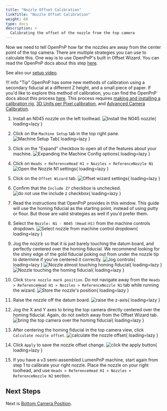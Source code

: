 ```yaml
---
title: "Nozzle Offset Calibration"
linkTitle: "Nozzle Offset Calibration"
weight: 60
type: docs
description: >
  Calibrating the offset of the nozzle from the top camera
---
```


Now we need to tell OpenPnP how far the nozzles are away from the center point of the top camera. There are multiple strategies you can use to calculate this. One way is to use OpenPnP's built in Offset Wizard. You can read the OpenPnP docs about this step [here](https://github.com/openpnp/openpnp/wiki/Setup-and-Calibration_Nozzle-Setup).

See also our [setup video](https://youtube.com/watch?v=CSnczX6VJ7M&si=EnSIkaIECMiOmarE&t=1600).

!!! info "Tip"
    OpenPnP has some new methods of calibration using a secondary fiducial at a different Z height, and a small piece of paper. If you'd like to explore this method of calibration, you can find the OpenPnP docs about this process [here](https://github.com/openpnp/openpnp/wiki/Calibration-Solutions#calibrating-precision-camera-to-nozzle-offsets). This process requires [making and installing a calibration rig](https://github.com/openpnp/openpnp/wiki/Vision-Solutions#calibration-rig), [3D Units per Pixel calibration](https://github.com/openpnp/openpnp/wiki/3D-Units-per-Pixel), and [Advanced Camera Calibration](https://github.com/openpnp/openpnp/wiki/Advanced-Camera-Calibration).

1. Install an N045 nozzle on the left toolhead.
  ![Install the N045 nozzle](images/N045-nozzle-installed.png){ loading=lazy }

2. Click on the `Machine Setup` tab in the top right pane.
  ![Machine Setup Tab](images/Machine-Setup-Tab-3.png){ loading=lazy }

3. Click on the "Expand" checkbox to open all of the features about your machine.
  ![Expanding the Machine Config options](images/Expand-Checkbox-3.png){ loading=lazy }

4. Click on `Heads > ReferenceHead H1 > Nozzles > ReferenceNozzle N1`
  ![Open the Nozzle N1 settings](images/select-nozzle-N1.png){ loading=lazy }

5. Click on the `Offset Wizard` tab.
  ![Offset wizard settings](images/offset-wizard-n1.png){ loading=lazy }
  
6. Confirm that the `Include Z?` checkbox is unchecked.
  ![do not use the include z checkbox](images/include-z-unchecked-n1.png){ loading=lazy }

7. Read the instructions that OpenPnP provides in this window. This guide will use the homing fiducial as the starting point, instead of using putty or flour. But those are valid strategies as well if you'd prefer them.

8. Select the `Nozzle: N1 - N045 (Head:H1)` from the machine controls dropdown.
  ![Select nozzle from machine control dropdown](images/select-n1-machine-control.png){ loading=lazy }

9. Jog the nozzle so that it is just barely touching the datum board, and perfectly centered over the homing fiducial. We recommend looking for the shiny edge of the gold fiducial poking out from under the nozzle tip to determine if you've centered it correctly.
  ![Jog controls](images/jog-controls-nozzle-offset.png){ loading=lazy }
  ![Nozzle almost touching homing fiducial](images/PXL_20220519_181926227.jpg){ loading=lazy }
  ![Nozzle touching the homing fiducial](images/PXL_20220519_181952658.jpg){ loading=lazy }

10. Click `Store nozzle mark position`. Do not navigate away from the `Heads > ReferenceHead H1 > Nozzles > ReferenceNozzle N1` tab while running the wizard.
  ![Store the nozzle's position](images/store-nozzle-position.png){ loading=lazy }

11. Raise the nozzle off the datum board.
  ![raise the z-axis](images/z-axis-jog.png){ loading=lazy }

12. Jog the X and Y axes to bring the top camera directly centered over the homing fiducial. Again, do not switch away from the Offset Wizard tab.
  ![bring the top camera over the homing fiducial](images/jog-xy-nozzle-offset.png){ loading=lazy }

13. After centering the homing fiducial in the top camera view, click `Calculate nozzle offset`.
  ![calculate the nozzle offset](images/calculate-nozzle-offset.png){ loading=lazy }

14. Click `Apply` to save the nozzle offset change.
  ![click the apply button](images/apply-nozzle-offset.png){ loading=lazy }

15. If you have a v3 semi-assembled LumenPnP machine, start again from step 1 to calibrate your right nozzle. Place the nozzle on your right toolhead, and use `Heads > ReferenceHead H1 > Nozzles > ReferenceNozzle N2` section.

## Next Steps

Next is [Bottom Camera Position](../7-bottom-camera-position/index.md).

